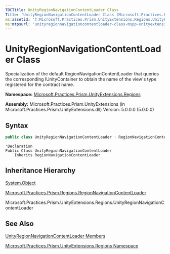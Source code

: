 ```yaml
---
TOCTitle: UnityRegionNavigationContentLoader Class
Title: 'UnityRegionNavigationContentLoader Class (Microsoft.Practices.Prism.UnityExtensions.Regions)'
ms:assetid: 'T:Microsoft.Practices.Prism.UnityExtensions.Regions.UnityRegionNavigationContentLoader'
ms:mtpsurl: 'unityregionnavigationcontentloader-class-mspp-unityextensions-regions.md'
---
```


# UnityRegionNavigationContentLoader Class

Specialization of the default RegionNavigationContentLoader that queries the corresponding IUnityContainer to obtain the name of the view's type registered for the contract name. 


**Namespace:** [Microsoft.Practices.Prism.UnityExtensions.Regions](/patterns-practices/reference/ieventsubscription-subscriptiontoken-property-mspp-pubsubevents)

**Assembly:** Microsoft.Practices.Prism.UnityExtensions (in Microsoft.Practices.Prism.UnityExtensions.dll) Version: 5.0.0.0 (5.0.0.0)

## Syntax
```c#
public class UnityRegionNavigationContentLoader : RegionNavigationContentLoader

```
```VB
'Declaration
Public Class UnityRegionNavigationContentLoader
	Inherits RegionNavigationContentLoader
```

## Inheritance Hierarchy

[System.Object](http://msdn2.microsoft.com/en-us/library/e5kfa45b)

[Microsoft.Practices.Prism.Regions.RegionNavigationContentLoader](https://msdn.microsoft.com/en-us/library/microsoft.practices.prism.regions.regionnavigationcontentloader(v=pandp.50))

Microsoft.Practices.Prism.UnityExtensions.Regions.UnityRegionNavigationContentLoader

## See Also

[UnityRegionNavigationContentLoader Members](https://msdn.microsoft.com/en-us/library/microsoft.practices.prism.unityextensions.regions.unityregionnavigationcontentloader_members(v=pandp.50))

[Microsoft.Practices.Prism.UnityExtensions.Regions Namespace](/patterns-practices/reference/ieventsubscription-subscriptiontoken-property-mspp-pubsubevents)

